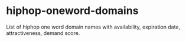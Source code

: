 # hiphop-oneword-domains
List of hiphop one word domain names with availability, expiration date, attractiveness, demand score.
